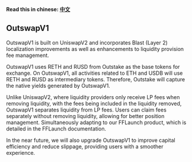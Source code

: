 **Read this in chinese: [中文](README.cn.md)**

## OutswapV1

OutswapV1 is built on UniswapV2 and incorporates Blast (Layer 2) localization improvements as well as enhancements to liquidity provision fee management.

OutswapV1 uses RETH and RUSD from Outstake as the base tokens for exchange. On OutswapV1, all activities related to ETH and USDB will use RETH and RUSD as intermediary tokens. Therefore, Outstake will capture the native yields generated by OutswapV1.

Unlike UniswapV2, where liquidity providers only receive LP fees when removing liquidity, with the fees being included in the liquidity removed, OutswapV1 separates liquidity from LP fees. Users can claim fees separately without removing liquidity, allowing for better position management. Simultaneously adapting to our FFLaunch product, which is detailed in the FFLaunch documentation.

In the near future, we will also upgrade OutswapV1 to improve capital efficiency and reduce slippage, providing users with a smoother experience.
